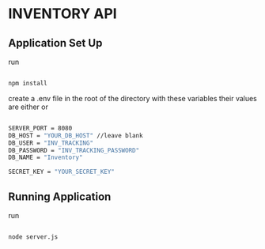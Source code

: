 # INVENTORY API

## Application Set Up

  run
  
  ```bash

  npm install

  ```

  create a .env file in the root of the directory with these variables their values  are either or
  
  ```bash

SERVER_PORT = 8080
DB_HOST = "YOUR_DB_HOST" //leave blank
DB_USER = "INV_TRACKING"
DB_PASSWORD = "INV_TRACKING_PASSWORD"
DB_NAME = "Inventory"

SECRET_KEY = "YOUR_SECRET_KEY"

  ```
  
## Running Application

run

  ```bash

  node server.js

  ```
